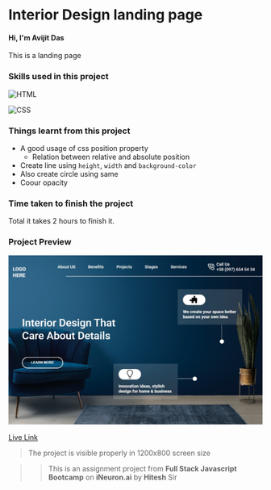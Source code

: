 # Interior Design landing page

#### Hi, I'm Avijit Das

This is a landing page

### Skills used in this project

 ![HTML](https://img.shields.io/badge/HTML5-E34F26?style=for-the-badge&logo=html5&logoColor=white)
 
 ![CSS](https://img.shields.io/badge/CSS3-1572B6?style=for-the-badge&logo=css3&logoColor=white)
 
 ### Things learnt from this project
 - A good usage of css position property
     - Relation between relative and absolute position
- Create line using `height`, `width` and `background-color`
- Also create circle using same
- Coour opacity 
     
### Time taken to finish the project

Total it takes 2 hours to finish it.

### Project Preview

![](https://raw.githubusercontent.com/Avijit826/html-css-portfolio/main/Images/projects/project10.png)

[Live Link](https://avifrproject10.netlify.app)

> The project is visible properly in 1200x800 screen size

>> This is an assignment project from **Full Stack Javascript Bootcamp** on **iNeuron.ai** by **Hitesh** Sir
